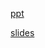 
[ppt](https://tomyaacov.github.io/files/BP_ENASE_2025.pptx)

[slides](https://docs.google.com/presentation/d/1hMGr8_OTuEzEKA_TUpdthisNKDBeGnJ70D9ueVnh6L8/edit?usp=sharing)
